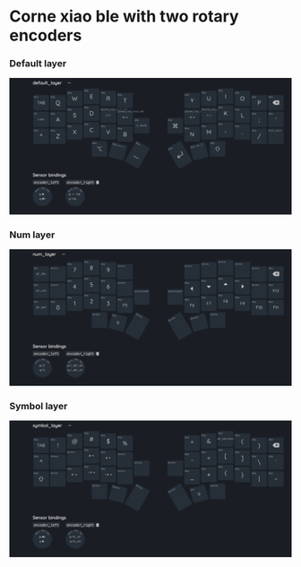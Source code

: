 # Corne xiao ble with two rotary encoders

### Default layer
![default_layer](images/default_layer.png)


### Num layer
![num_layer](images/num_layer.png)


### Symbol layer
![symbol_layer](images/symbol_layer.png)
